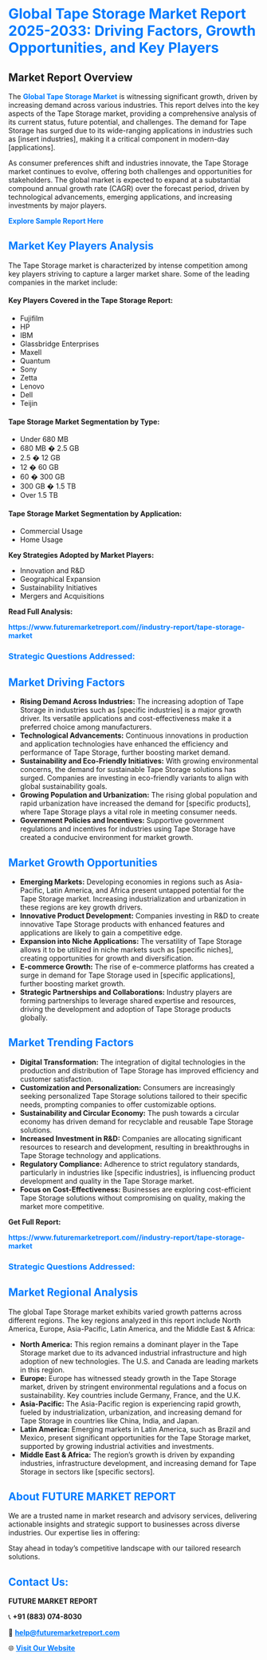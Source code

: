 <h1 style="color: #007BFF;">Global Tape Storage Market Report 2025-2033: Driving Factors, Growth Opportunities, and Key Players</h1>

<section id="overview">
<h2>Market Report Overview</h2>
<p>The <a href="https://www.futuremarketreport.com//industry-report/tape-storage-market" style="color: #007BFF; text-decoration: none;"><strong>Global Tape Storage Market</strong></a> is witnessing significant growth, driven by increasing demand across various industries. This report delves into the key aspects of the Tape Storage market, providing a comprehensive analysis of its current status, future potential, and challenges. The demand for Tape Storage has surged due to its wide-ranging applications in industries such as [insert industries], making it a critical component in modern-day [applications].</p>
<p>As consumer preferences shift and industries innovate, the Tape Storage market continues to evolve, offering both challenges and opportunities for stakeholders. The global market is expected to expand at a substantial compound annual growth rate (CAGR) over the forecast period, driven by technological advancements, emerging applications, and increasing investments by major players.</p>
</section>

<section id="overview">
<p><a href="https://www.futuremarketreport.com//request-sample/reportId=88537" style="color: #007BFF; text-decoration: none;"><strong>Explore Sample Report Here</strong></a></p>
</section>

<section id="key-players">
<h2 style="color: #007BFF;">Market Key Players Analysis</h2>
<p>The Tape Storage market is characterized by intense competition among key players striving to capture a larger market share. Some of the leading companies in the market include:</p>
<h4>Key Players Covered in the Tape Storage Report:</h4>
<ul><li>Fujifilm</li><li>HP</li><li>IBM</li><li>Glassbridge Enterprises</li><li>Maxell</li><li>Quantum</li><li>Sony</li><li>Zetta</li><li>Lenovo</li><li>Dell</li><li>Teijin</li></ul>
<h4>Tape Storage Market Segmentation by Type:</h4>
<ul><li>Under 680 MB</li><li>680 MB � 2.5 GB</li><li>2.5 � 12 GB</li><li>12 � 60 GB</li><li>60 � 300 GB</li><li>300 GB � 1.5 TB</li><li>Over 1.5 TB</li></ul>

<h4>Tape Storage Market Segmentation by Application:</h4>
<ul><li>Commercial Usage</li><li>Home Usage</li></ul>
<p><strong>Key Strategies Adopted by Market Players:</strong></p>
<ul>
<li>Innovation and R&D</li>
<li>Geographical Expansion</li>
<li>Sustainability Initiatives</li>
<li>Mergers and Acquisitions</li>
</ul>
</section>

<section>
<p><strong>Read Full Analysis: </strong></p><a href="https://www.futuremarketreport.com//industry-report/tape-storage-market" style="color: #007BFF; text-decoration: none;"><strong>https://www.futuremarketreport.com//industry-report/tape-storage-market</strong></a>
<h3 style="color: #007BFF;">Strategic Questions Addressed:</h3>
</section>

<section id="driving-factors">
<h2 style="color: #007BFF;">Market Driving Factors</h2>
<ul>
<li><strong>Rising Demand Across Industries:</strong> The increasing adoption of Tape Storage in industries such as [specific industries] is a major growth driver. Its versatile applications and cost-effectiveness make it a preferred choice among manufacturers.</li>
<li><strong>Technological Advancements:</strong> Continuous innovations in production and application technologies have enhanced the efficiency and performance of Tape Storage, further boosting market demand.</li>
<li><strong>Sustainability and Eco-Friendly Initiatives:</strong> With growing environmental concerns, the demand for sustainable Tape Storage solutions has surged. Companies are investing in eco-friendly variants to align with global sustainability goals.</li>
<li><strong>Growing Population and Urbanization:</strong> The rising global population and rapid urbanization have increased the demand for [specific products], where Tape Storage plays a vital role in meeting consumer needs.</li>
<li><strong>Government Policies and Incentives:</strong> Supportive government regulations and incentives for industries using Tape Storage have created a conducive environment for market growth.</li>
</ul>
</section>

<section id="growth-opportunities">
<h2 style="color: #007BFF;">Market Growth Opportunities</h2>
<ul>
<li><strong>Emerging Markets:</strong> Developing economies in regions such as Asia-Pacific, Latin America, and Africa present untapped potential for the Tape Storage market. Increasing industrialization and urbanization in these regions are key growth drivers.</li>
<li><strong>Innovative Product Development:</strong> Companies investing in R&D to create innovative Tape Storage products with enhanced features and applications are likely to gain a competitive edge.</li>
<li><strong>Expansion into Niche Applications:</strong> The versatility of Tape Storage allows it to be utilized in niche markets such as [specific niches], creating opportunities for growth and diversification.</li>
<li><strong>E-commerce Growth:</strong> The rise of e-commerce platforms has created a surge in demand for Tape Storage used in [specific applications], further boosting market growth.</li>
<li><strong>Strategic Partnerships and Collaborations:</strong> Industry players are forming partnerships to leverage shared expertise and resources, driving the development and adoption of Tape Storage products globally.</li>
</ul>
</section>

<section id="trending-factors">
<h2 style="color: #007BFF;">Market Trending Factors</h2>
<ul>
<li><strong>Digital Transformation:</strong> The integration of digital technologies in the production and distribution of Tape Storage has improved efficiency and customer satisfaction.</li>
<li><strong>Customization and Personalization:</strong> Consumers are increasingly seeking personalized Tape Storage solutions tailored to their specific needs, prompting companies to offer customizable options.</li>
<li><strong>Sustainability and Circular Economy:</strong> The push towards a circular economy has driven demand for recyclable and reusable Tape Storage solutions.</li>
<li><strong>Increased Investment in R&D:</strong> Companies are allocating significant resources to research and development, resulting in breakthroughs in Tape Storage technology and applications.</li>
<li><strong>Regulatory Compliance:</strong> Adherence to strict regulatory standards, particularly in industries like [specific industries], is influencing product development and quality in the Tape Storage market.</li>
<li><strong>Focus on Cost-Effectiveness:</strong> Businesses are exploring cost-efficient Tape Storage solutions without compromising on quality, making the market more competitive.</li>
</ul>
</section>

<section>
<p><strong>Get Full Report: </strong></p><a href="https://www.futuremarketreport.com//industry-report/tape-storage-market" style="color: #007BFF; text-decoration: none;"><strong>https://www.futuremarketreport.com//industry-report/tape-storage-market</strong></a>
<h3 style="color: #007BFF;">Strategic Questions Addressed:</h3>
</section>


<section id="regional-analysis">
<h2 style="color: #007BFF;">Market Regional Analysis</h2>
<p>The global Tape Storage market exhibits varied growth patterns across different regions. The key regions analyzed in this report include North America, Europe, Asia-Pacific, Latin America, and the Middle East & Africa:</p>
<ul>
<li><strong>North America:</strong> This region remains a dominant player in the Tape Storage market due to its advanced industrial infrastructure and high adoption of new technologies. The U.S. and Canada are leading markets in this region.</li>
<li><strong>Europe:</strong> Europe has witnessed steady growth in the Tape Storage market, driven by stringent environmental regulations and a focus on sustainability. Key countries include Germany, France, and the U.K.</li>
<li><strong>Asia-Pacific:</strong> The Asia-Pacific region is experiencing rapid growth, fueled by industrialization, urbanization, and increasing demand for Tape Storage in countries like China, India, and Japan.</li>
<li><strong>Latin America:</strong> Emerging markets in Latin America, such as Brazil and Mexico, present significant opportunities for the Tape Storage market, supported by growing industrial activities and investments.</li>
<li><strong>Middle East & Africa:</strong> The region’s growth is driven by expanding industries, infrastructure development, and increasing demand for Tape Storage in sectors like [specific sectors].</li>
</ul>
</section>

<footer>
<h2 style="color: #007BFF;">About FUTURE MARKET REPORT</h2>
<p>We are a trusted name in market research and advisory services, delivering actionable insights and strategic support to businesses across diverse industries. Our expertise lies in offering:</p>

<p>Stay ahead in today’s competitive landscape with our tailored research solutions.</p>

<h2 style="color: #007BFF;">Contact Us:</h2>
<p><strong>FUTURE MARKET REPORT</strong></p>
<p>📞 <strong>+91 (883) 074-8030</strong></p>
<p>📧 <strong><a href="mailto:help@futuremarketreport.com" style="color: #007BFF;">help@futuremarketreport.com</a></strong></p>
<p>🌐 <strong><a href="https://www.futuremarketreport.com/" style="color: #007BFF;">Visit Our Website</a></strong></p>
</footer>
